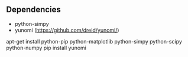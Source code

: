 Dependencies
------------

* python-simpy
* yunomi (https://github.com/dreid/yunomi/)


apt-get install python-pip python-matplotlib python-simpy python-scipy python-numpy
pip install yunomi

